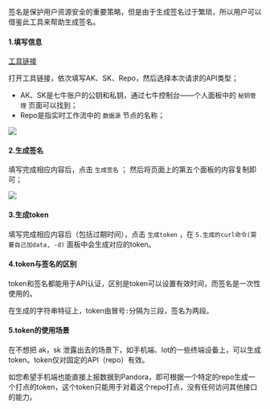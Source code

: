 签名是保护用户资源安全的重要策略，但是由于生成签名过于繁琐，所以用户可以借鉴此工具来帮助生成签名。

#### 1.填写信息

[工具链接](http://pandora-toolkits.qiniu.com/auth)

打开工具链接，依次填写AK、SK、Repo，然后选择本次请求的API类型；

* AK、SK是七牛账户的公钥和私钥，通过七牛控制台——个人面板中的 `秘钥管理` 页面可以找到；
* Repo是指实时工作流中的 `数据源` 节点的名称；

![](/Users/loris/liurui/pandora-docs-old/_media/akutil1.png)

#### 2.生成签名

填写完成相应内容后，点击 `生成签名` ；
然后将页面上的第五个面板的内容复制即可；

![](/Users/loris/liurui/pandora-docs-old/_media/akutil2.png)

#### 3.生成token

填写完成相应内容后（包括过期时间），点击 `生成token` ，在 `5.生成的curl命令(需要自己加data, -d)` 面板中会生成对应的token。

#### 4.token与签名的区别

token和签名都能用于API认证，区别是token可以设置有效时间，而签名是一次性使用的。

在生成的字符串特征上，token由冒号`:`分隔为三段，签名为两段。

#### 5.token的使用场景

在不想把 ak，sk 泄露出去的场景下，如手机端、lot的一些终端设备上，可以生成token。token仅对固定的API（repo）有效。

如您希望手机端也能直接上报数据到Pandora，即可根据一个特定的repo生成一个打点的token，这个token只能用于对着这个repo打点，没有任何访问其他接口的能力。